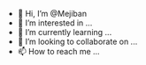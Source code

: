 - 👋 Hi, I’m @Mejiban
- 👀 I’m interested in ...
- 🌱 I’m currently learning ...
- 💞️ I’m looking to collaborate on ...
- 📫 How to reach me ...

<!---
Mejiban/Mejiban is a ✨ special ✨ repository because its `README.md` (this file) appears on your GitHub profile.
You can click the Preview link to take a look at your changes.
--->
